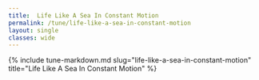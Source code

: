 ```yaml
---
title:  Life Like A Sea In Constant Motion
permalink: /tune/life-like-a-sea-in-constant-motion
layout: single
classes: wide
---
```

{% include tune-markdown.md slug="life-like-a-sea-in-constant-motion" title="Life Like A Sea In Constant Motion" %}
